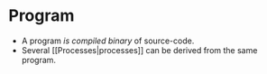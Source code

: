 # Program

- A program *is compiled binary* of source-code.
- Several [[Processes|processes]] can be derived from the same program.